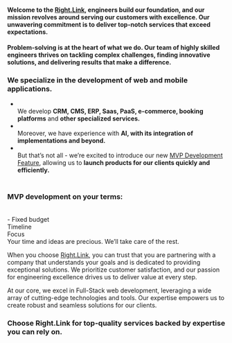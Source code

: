 #### Welcome to the [Right.Link](https://right.link/), engineers build our foundation, and our mission revolves around serving our customers with excellence. Our unwavering commitment is to deliver top-notch services that exceed expectations.

#### Problem-solving is at the heart of what we do. Our team of highly skilled engineers thrives on tackling complex challenges, finding innovative solutions, and delivering results that make a difference.

### We specialize in the development of web and mobile applications.
- <br>We develop **CRM, CMS, ERP, Saas, PaaS, e-commerce, booking platforms** and **other specialized services.**
- <br>Moreover, we have experience with **AI, with its integration of implementations and beyond.**
- <br>But that’s not all - we’re excited to introduce our new [MVP Development Feature](http://mvp.right.link/), allowing us to **launch products for our clients quickly and efficiently.**


### <br>MVP development on your terms:
<br> - Fixed budget
<br>Timeline
<br>Focus
<br>Your time and ideas are precious. We’ll take care of the rest.

When you choose [Right.Link](https://right.link/), you can trust that you are partnering with a company that understands your goals and is dedicated to providing exceptional solutions. We prioritize customer satisfaction, and our passion for engineering excellence drives us to deliver value at every step.

At our core, we excel in Full-Stack web development, leveraging a wide array of cutting-edge technologies and tools. Our expertise empowers us to create robust and seamless solutions for our clients. 

### Choose Right.Link for top-quality services backed by expertise you can rely on.
